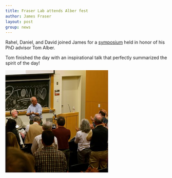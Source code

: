 ```yaml
---
title: Fraser Lab attends Alber fest
author: James Fraser
layout: post
group: news
---
```

Rahel, Daniel, and David joined James for a [symposium](http://qb3.berkeley.edu/qb3/alber.cfm) held in honor of his PhD advisor Tom Alber.

Tom finished the day with an inspirational talk that perfectly summarized the spirit of the day!

 <img src="/static/img/news/alber-fest.jpg" alt="Alber Fest" class="img-fluid">